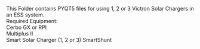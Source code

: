This Folder contains PYQT5 files for using 1, 2 or 3 Victron Solar Chargers in an ESS system.   
Required Equipment:   
Cerbo GX or RPI   
Multiplus II   
Smart Solar Charger (1, 2 or 3)
SmartShunt   
